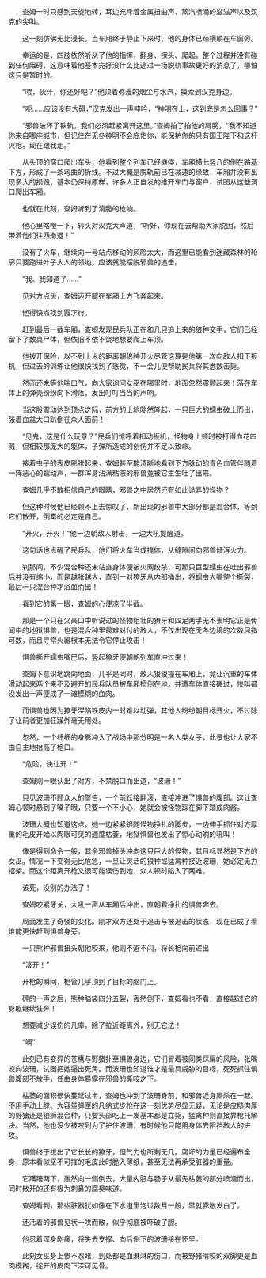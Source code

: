 　　查姆一时只感到天旋地转，耳边充斥着金属扭曲声、蒸汽喷涌的滋滋声以及汉克的尖叫。

　　这一刻仿佛无比漫长，当车厢终于静止下来时，他的身体已经横躺在车窗旁。

　　幸运的是，四肢依然听从了他的指挥，翻身、探头、爬起，整个过程并没有碰到任何阻碍，这意味着他基本完好没什么比逃过一场脱轨事故更好的消息了，哪怕这只是暂时的。

　　“喂，伙计，你还好吧？”他顶着弥漫的烟尘与水汽，摸索到汉克身边。

　　“呃……应该没有大碍，”汉克发出一声呻吟，“神明在上，这到底是怎么回事？”

　　“邪兽破坏了铁轨，我们必须赶紧离开这里。”查姆拍了拍他的肩膀，“我不知道你来自哪座城市，但记住在无冬神明不会庇佑你，能保护你的只有国王陛下和这杆火枪。现在跟我走。”

　　从头顶的窗口爬出车头，他看到整个列车已经瘫痪，车厢横七竖八的倒在路基下方，形成了一条弯曲的折线。不过大概是脱轨前已在减速的缘故，车厢并没有出现多大的损毁，基本仍保持原样，许多人正自发的推开车门与窗户，试图从这些洞口爬出车厢。

　　也就在此刻，查姆听到了清脆的枪响。

　　他心里咯噔一下，转头对汉克大声道，“听好，你现在去帮助大家脱困，然后带着他们往西撤退！”

　　没有了火车，继续向一号站点移动的风险太大，而这里已能看到迷藏森林的轮廓只要跑进叶子大人的领地，应该就能摆脱邪兽的追击。

　　“我、我知道了……”

　　见对方点头，查姆迈开腿在车厢上方飞奔起来。

　　他得快点找到霞才行。

　　赶到最后一截车厢，查姆发现民兵队正在和几只追上来的狼种交手，它们已经留下了数具尸体，但依旧不依不饶地想要爬上车顶。

　　他拨开保险，以不到十米的距离朝狼种开火尽管这算是他第一次向敌人扣下扳机，但过去的训练让他很快找到了感觉，不一会儿便帮助民兵将其悉数击毙。

　　然而还未等他喘口气，向大家询问女巫在哪里时，地面忽然震颤起来！落在车体上的弹壳纷纷向下滑落，发出叮叮当当的声响。

　　当这股震动达到顶点之际，前方的土地陡然隆起，一只巨大的蠕虫破土而出，张着血盆大口趴倒在众人面前！

　　“见鬼，这是什么玩意？”民兵们惊呼着扣动扳机，怪物身上顿时被打得血花四溅，但相较那庞大的躯体，子弹所造成的创伤并不足以致命。

　　接着虫子的表皮膨胀起来，查姆甚至能清晰地看到下方脉动的青色血管伴随着一阵恶心的蠕动声，一群浑身沾满粘液的邪兽竟被它生生吐了出来。

　　查姆几乎不敢相信自己的眼睛，邪兽之中居然还有如此诡异的怪物？

　　但这种时候他已经顾不上去惊叹了，新出现的邪兽中大部分都是混合体，等到它们散开，倒霉的必定是自己。

　　“开火，开火！”他一边朝敌人射击，一边大吼提醒道。

　　这句话也点醒了民兵队，他们将火车当成掩体，从缝隙间向邪兽倾泻火力。

　　刹那间，不少混合种还未站直身体便被火网绞杀，可那只巨型蠕虫在吐出邪兽后并没有缩小，而是越胀越大，直到一对獠牙从内部捅出，将蠕虫大嘴整个撕裂，最后一只混合种才浴血而出！

　　看到它的第一眼，查姆的心便凉了半截。

　　那是一个只在父亲口中听说过的怪物粗壮的獠牙和四足两手无不表明它正是传闻中的地狱惧兽，也是混合种里最难对付的敌人，不仅出现在无冬边境的次数屈指可数，而且寻常火器根本无法令它停止攻击！

　　惧兽撕开蠕虫嘴巴后，竖起獠牙便朝朝列车直冲过来！

　　查姆下意识地跳向地面，几乎是同时，敌人狠狠撞在车厢上，竟让沉重的车体滑动起来两个来不及避开的民兵队员被车厢掼倒在地，并遭车体直接碾过，惨叫都没发出一声便成了一滩模糊的血肉。

　　而惧兽也因为獠牙深陷铁皮内一时难以动弹，其他人纷纷朝目标开火，不过除了让前者更加狂躁外毫无用处。

　　忽然，一个纤细的身影冲入了战场中那分明是一名人类女子，此景也让大家不由自主地抬高了枪口。

　　“危险，快让开！”

　　查姆则一眼认出了对方，不禁脱口而出道，“波珊！”

　　只见波珊不顾众人的警告，一个前跃接翻滚，直接冲进了惧兽的腹部。这让查姆心顿时悬到了嗓子眼，只要一个不小心，她就会被怪物踩在脚下踏成肉酱。

　　波珊大概也知道这点，她一边紧紧跟随怪物挣扎的脚步，一边伸手抓住对方厚重的毛皮开始以肉眼可见的速度枯萎，地狱惧兽也发出了惊心动魄的吼叫！

　　像是得到命令一般，其余邪兽掉头冲向这只巨大的怪物，其目标显然是下方的女巫。情况一下变得无比危急，一旦让灵活的狼种或猛禽种接近波珊，她必定无力招架。而这个距离开枪又很可能误伤到她，众人顿时陷入了两难。

　　该死，没别的办法了！

　　查姆咬紧牙关，大吼一声从车厢后冲出，直朝着挣扎的惧兽奔去。

　　局面发生了奇怪的变化。刚才双方还处于追击与被追击的状态，现在已成了看谁能更快赶到惧兽身旁。

　　一只熊种邪兽扭头朝他咬来，他则不避不闪，将长枪向前递出

　　“滚开！”

　　开枪的瞬间，枪管几乎顶到了目标的脑门上。

　　砰的一声之后，熊种脑袋四分五裂，轰然倒下，查姆看也不看，直接越过它的身躯继续狂奔！

　　想要减少误伤的几率，除了拉近距离外，别无它法！

　　“啊”

　　此刻已有变异的苍鹰与野猪扑至惧兽身边，它们冒着被同类踩扁的风险，张嘴咬向波珊，试图把她逼出死角。而波珊也知道谁才是最具威胁的目标，死死抓住惧兽腹部不放手，任由身体暴露在邪兽的撕咬之下。

　　枯萎的面积很快蔓延过半，查姆也冲到了波珊身前，和邪兽近身厮杀在一起。不用手动上膛、大容量弹匣的凡纳式步枪在这一刻优势尽显无疑，无论是皮糙肉厚的野猪还是狼狮混合种，只要头部吃上一发基本都是立毙，猛禽种则直接靠枪托解决。当然，他也没少被咬到为了护住波珊，有时候他只能用身体去阻挡敌人的进攻。

　　惧兽终于拔出了它长长的獠牙，但气力也所剩无几。腐坏的力量已经遍布全身，原本看似坚不可摧的毛皮此时脆入薄纸，甚至无法再承受脏器的重量。

　　它蹒跚两下，轰然向一侧倒去，大量内脏与肠子从最先枯萎的部分喷涌而出，同时散开的还有极为刺鼻的腐臭味道。

　　查姆看到，那些脏器犹如像在下水道里泡过数月一般，早就膨胀发白了。

　　还活着的邪兽见状一哄而散，似乎彻底被吓破了胆。

　　他忍着浑身剧痛，将失去支撑、向后倒下的波珊接在怀里。

　　此刻女巫身上惨不忍睹，到处都是血淋淋的伤口，而被野猪啃咬的双脚更是血肉模糊，绽开的皮肉下深可见骨。
